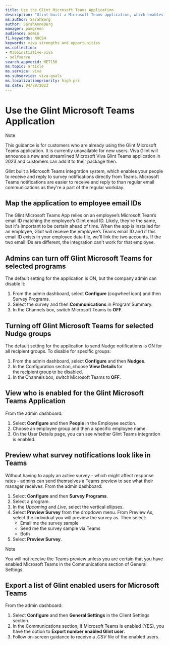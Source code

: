 ```yaml
---
title: Use the Glint Microsoft Teams Application 
description: "Glint built a Microsoft Teams application, which enables employees to receive and reply to survey notifications directly from Teams."
ms.author: SarahBerg
author: SarahAnneBerg
manager: pamgreen
audience: admin
f1.keywords: NOCSH
keywords: viva strengths and opportunities
ms.collection:  
- M365initiative-viva
- selfserve 
search.appverid: MET150 
ms.topic: article
ms.service: viva
ms.subservice: viva-goals
ms.localizationpriority: high pri
ms.date: 04/28/2023
---
```


# Use the Glint Microsoft Teams Application 

>[!NOTE]
> This guidance is for customers who are already using the Glint Microsoft Teams application. It is currently unavailable for new users. Viva Glint will announce a new and streamlined Microsoft Viva Glint Teams application in 2023 and customers can add it to their package then.

Glint built a Microsoft Teams integration system, which enables your people to receive and reply to survey notifications directly from Teams. Microsoft Teams notifications are easier to receive and reply to than regular email communications as they're a part of the regular workday.  

## Map the application to employee email IDs 

The Glint Microsoft Teams App relies on an employee’s Microsoft Team’s email ID matching the employee’s Glint email ID. Likely, they're the same, but it's important to be certain ahead of time. When the app is installed for an employee, Glint will receive the employee’s Teams email ID and if this email ID exists in your employee data file, we'll link the two accounts. If the two email IDs are different, the integration can't work for that employee.  

## Admins can turn off Glint Microsoft Teams for selected programs 

The default setting for the application is ON, but the company admin can disable it: 

1. From the admin dashboard, select **Configure** (cogwheel icon) and then Survey Programs. 
2. Select the survey and then **Communications** in Program Summary.  
3. In the Channels box, switch Microsoft Teams to **OFF**.  

## Turning off Glint Microsoft Teams for selected Nudge groups 

The default setting for the application to send Nudge notifications is ON for all recipient groups. To disable for specific groups:   

1. From the admin dashboard, select **Configure** and then **Nudges**. 
2. In the Configuration section, choose **View Details** for the recipient group to be disabled.  
3. In the Channels box, switch Microsoft Teams to **OFF**.   

## View who is enabled for the Glint Microsoft Teams Application 

From the admin dashboard:  

1. Select **Configure** and then **People** in the Employee section.  
2. Choose an employee group and then a specific employee name.  
3. On the User Details page, you can see whether Glint Teams integration is enabled. 

## Preview what survey notifications look like in Teams 

Without having to apply an active survey - which might affect response rates - admins can send themselves a Teams preview to see what their manager receives. From the admin dashboard:  

1. Select **Configure** and then **Survey Programs**. 
2. Select a program.  
3. In the *Upcoming* and *Live*, select the vertical ellipses.  
4. Select **Preview Survey** from the dropdown menu. From Preview As, select the individual you will preview the survey as. Then select:
   - Email me the survey sample 
   - Send me the survey sample via Teams 
   - Both 
5. Select **Preview Survey**.   

>[!NOTE]
> You will not receive the Teams preview unless you are certain that you have enabled Microsoft Teams in the Communications section of General Settings. 

## Export a list of Glint enabled users for Microsoft Teams 

From the admin dashboard:  

1. Select **Configure** and then **General Settings** in the Client Settings section.  
2. In the Communications section, if Microsoft Teams is enabled (YES), you have the option to **Export number enabled Glint user**.  
3. Follow on-screen guidance to receive a *.CSV* file of the enabled users. 

